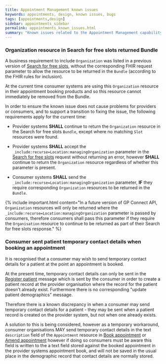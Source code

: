 ```yaml
---
title: Appointment Management known issues
keywords: appointments, design, known issues, bugs
tags: [appointments,design]
sidebar: appointments_sidebar
permalink: appointments_known_issues.html
summary: "Known issues related to the Appointment Management capability"
---
```


### Organization resource in Search for free slots returned Bundle

A business requirement to include `Organization` was listed in a previous version of [Search for free slots](appointments_use_case_search_for_free_slots.html), without the corresponding FHIR request parameter to allow the resource to be returned in the `Bundle` (according to the FHIR rules for inclusion).

At the current time consumer systems are using this `Organization` resource in their appointment booking products and so this resource cannot immediately be removed from the Bundle.

In order to ensure the known issue does not cause problems for providers or consumers, and to support a transition to fixing the issue, the following requirements apply for the current time:

- Provider systems **SHALL** continue to return the `Organization` resource in the Search for free slots `Bundle`, except where no matching `Slot` resources were found.

- Provider systems **SHALL** accept the `_include:recurse=Location:managingOrganization` parameter in the [Search for free slots](appointments_use_case_search_for_free_slots.html) request without returning an error, however **SHALL** continue to return the `Organization` resource regardless of whether this parameter is present.

- Consumer systems **SHALL** send the `_include:recurse=Location:managingOrganization` parameter, **IF** they require corresponding `Organization` resources to be returned in the `Bundle`.

{% include important.html content="In a future version of GP Connect API, `Organization` resources will only be returned where the `_include:recurse=Location:managingOrganization` parameter is passed by consumers, therefore consumers shall pass this parameter if they require the `Organisation` resource to continue to be returned as part of their Search for free slots response." %}

### Consumer sent patient temporary contact details when booking an appointment

It is recognised that a consumer may wish to send temporary contact details for a patient at the point an appointment is booked.

At the present time, temporary contact details can only be sent in the [Register patient](foundations_use_case_register_a_patient.html) message which is sent by the consumer in order to create a patient record at the provider organisation where the record for the patient doesn't already exist.  Furthermore there is no corresponding "update patient demographics" message.

Therefore there is a known discrepancy in when a consumer may send temporary contact details for a patient - they may be sent when a patient record is created on the provider system, but not when one already exists.

A solution to this is being considered, however as a temporary workaround, consumer organisations MAY send temporary contact details in the text `description` field of the `Appointment` resource in [Book appointment](appointments_use_case_book_an_appointment.html) or [Amend appointment](appointments_use_case_amend_an_appointment.html) however if doing so consumers must be aware this field is written to the a text field stored against the booked appointment in the provider systems appointment book, and will not be saved in the usual place in the demographic record that contact details are normally stored.
